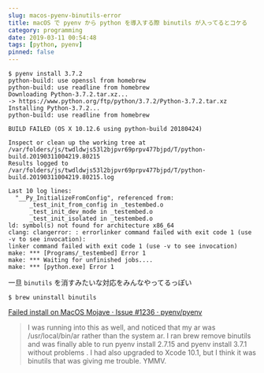 ```yaml
---
slug: macos-pyenv-binutils-error
title: macOS で pyenv から python を導入する際 binutils が入ってるとコケる
category: programming
date: 2019-03-11 00:54:48
tags: [python, pyenv]
pinned: false
---
```


```
$ pyenv install 3.7.2
python-build: use openssl from homebrew
python-build: use readline from homebrew
Downloading Python-3.7.2.tar.xz...
-> https://www.python.org/ftp/python/3.7.2/Python-3.7.2.tar.xz
Installing Python-3.7.2...
python-build: use readline from homebrew

BUILD FAILED (OS X 10.12.6 using python-build 20180424)

Inspect or clean up the working tree at /var/folders/js/twdldwjs53l2bjpvr69prpv477bjpd/T/python-build.20190311004219.80215
Results logged to /var/folders/js/twdldwjs53l2bjpvr69prpv477bjpd/T/python-build.20190311004219.80215.log

Last 10 log lines:
  "__Py_InitializeFromConfig", referenced from:
      _test_init_from_config in _testembed.o
      _test_init_dev_mode in _testembed.o
      _test_init_isolated in _testembed.o
ld: symbol(s) not found for architecture x86_64
clang: clangerror: : errorlinker command failed with exit code 1 (use -v to see invocation):
linker command failed with exit code 1 (use -v to see invocation)
make: *** [Programs/_testembed] Error 1
make: *** Waiting for unfinished jobs....
make: *** [python.exe] Error 1
```

一旦 `binutils` を消すみたいな対応をみんなやってるっぽい

```
$ brew uninstall binutils
```

[Failed install on MacOS Mojave · Issue #1236 · pyenv/pyenv](https://github.com/pyenv/pyenv/issues/1236)

> I was running into this as well, and noticed that my ar was /usr/local/bin/ar rather than the system ar. I ran brew remove binutils and was finally able to run pyenv install 2.7.15 and pyenv install 3.7.1 without problems . I had also upgraded to Xcode 10.1, but I think it was binutils that was giving me trouble. YMMV.
